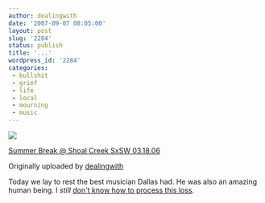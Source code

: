 ```yaml
---
author: dealingwith
date: '2007-09-07 08:05:00'
layout: post
slug: '2284'
status: publish
title: '...'
wordpress_id: '2284'
categories:
 - bullshit
 - grief
 - life
 - local
 - mourning
 - music
---
```


[![][1]][2]

[Summer Break @ Shoal Creek SxSW 03.18.06][3]

Originally uploaded by [dealingwith][4]

Today we lay to rest the best musician Dallas had. He was also an amazing
human being. I _still_ [don't know how to process this loss][5].

   [1]: http://farm2.static.flickr.com/1146/1340961457_17f2d0a03c_m.jpg

   [2]: http://www.flickr.com/photos/dealingwith/1340961457/ (photo sharing)

   [3]: http://www.flickr.com/photos/dealingwith/1340961457/

   [4]: http://www.flickr.com/people/dealingwith/

   [5]: http://twitter.com/dealingwith/statuses/247467732

